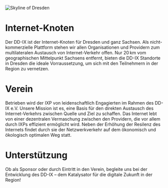 ![Skyline of Dresden](dd-skyline.jpg)

# Internet-Knoten

Der DD-IX ist der Internet-Knoten für Dresden und ganz Sachsen. Als nicht-kommerzielle Plattform stehen wir allen
Organisationen und Providern zum multilateralen Austausch von Internet-Verkehr offen. Nur 20 km vom
geographischen Mittelpunkt Sachsens entfernt, bieten die DD-IX Standorte in Dresden die ideale Vorraussetzung,
um sich mit den Teilnehmern in der Region zu vernetzen.


# Verein

Betrieben wird der IXP von leidenschaftlich Engagierten im Rahmen des DD-IX e.V. Unsere Mission ist es, eine
Basis für den direkten Austausch des Internet-Verkehrs zwischen Quelle und Ziel zu schaffen. Das Internet
lebt von einer dezentralen Vermaschung zwischen den Providern, die vor allem durch IXPs effizient ermöglicht
wird. Neben der Erhöhung der Resilenz des Internets findet durch sie der Netzwerkverkehr auf dem ökonomisch und
ökologisch optimalen Weg statt.


# Unterstützung

Ob als Sponsor oder durch Eintritt in den Verein, begleite uns bei der Entwicklung des DD-IX – dem Katalysator für
die digitale Zukunft in der Region!
